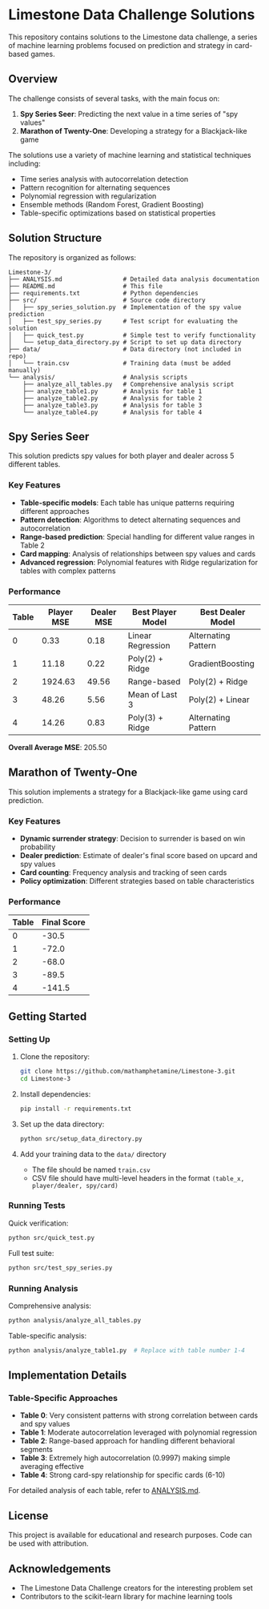 # Limestone Data Challenge Solutions

This repository contains solutions to the Limestone data challenge, a series of machine learning problems focused on prediction and strategy in card-based games.

## Overview

The challenge consists of several tasks, with the main focus on:

1. **Spy Series Seer**: Predicting the next value in a time series of "spy values"
2. **Marathon of Twenty-One**: Developing a strategy for a Blackjack-like game

The solutions use a variety of machine learning and statistical techniques including:
- Time series analysis with autocorrelation detection
- Pattern recognition for alternating sequences
- Polynomial regression with regularization
- Ensemble methods (Random Forest, Gradient Boosting)
- Table-specific optimizations based on statistical properties

## Solution Structure

The repository is organized as follows:

```
Limestone-3/
├── ANALYSIS.md                 # Detailed data analysis documentation
├── README.md                   # This file
├── requirements.txt            # Python dependencies
├── src/                        # Source code directory
│   ├── spy_series_solution.py  # Implementation of the spy value prediction
│   ├── test_spy_series.py      # Test script for evaluating the solution
│   ├── quick_test.py           # Simple test to verify functionality
│   └── setup_data_directory.py # Script to set up data directory
├── data/                       # Data directory (not included in repo)
│   └── train.csv               # Training data (must be added manually)
└── analysis/                   # Analysis scripts
    ├── analyze_all_tables.py   # Comprehensive analysis script
    ├── analyze_table1.py       # Analysis for table 1
    ├── analyze_table2.py       # Analysis for table 2
    ├── analyze_table3.py       # Analysis for table 3
    └── analyze_table4.py       # Analysis for table 4
```

## Spy Series Seer

This solution predicts spy values for both player and dealer across 5 different tables.

### Key Features

- **Table-specific models**: Each table has unique patterns requiring different approaches
- **Pattern detection**: Algorithms to detect alternating sequences and autocorrelation
- **Range-based prediction**: Special handling for different value ranges in Table 2
- **Card mapping**: Analysis of relationships between spy values and cards
- **Advanced regression**: Polynomial features with Ridge regularization for tables with complex patterns

### Performance

| Table | Player MSE | Dealer MSE | Best Player Model     | Best Dealer Model    |
|-------|------------|------------|----------------------|----------------------|
| 0     | 0.33       | 0.18       | Linear Regression    | Alternating Pattern  |
| 1     | 11.18      | 0.22       | Poly(2) + Ridge      | GradientBoosting     |
| 2     | 1924.63    | 49.56      | Range-based          | Poly(2) + Ridge      |
| 3     | 48.26      | 5.56       | Mean of Last 3       | Poly(2) + Linear     |
| 4     | 14.26      | 0.83       | Poly(3) + Ridge      | Alternating Pattern  |

**Overall Average MSE**: 205.50

## Marathon of Twenty-One

This solution implements a strategy for a Blackjack-like game using card prediction.

### Key Features

- **Dynamic surrender strategy**: Decision to surrender is based on win probability
- **Dealer prediction**: Estimate of dealer's final score based on upcard and spy values
- **Card counting**: Frequency analysis and tracking of seen cards
- **Policy optimization**: Different strategies based on table characteristics

### Performance

| Table | Final Score |
|-------|-------------|
| 0     | -30.5       |
| 1     | -72.0       |
| 2     | -68.0       |
| 3     | -89.5       |
| 4     | -141.5      |

## Getting Started

### Setting Up

1. Clone the repository:
   ```bash
   git clone https://github.com/mathamphetamine/Limestone-3.git
   cd Limestone-3
   ```

2. Install dependencies:
   ```bash
   pip install -r requirements.txt
   ```

3. Set up the data directory:
   ```bash
   python src/setup_data_directory.py
   ```

4. Add your training data to the `data/` directory
   - The file should be named `train.csv`
   - CSV file should have multi-level headers in the format `(table_x, player/dealer, spy/card)`

### Running Tests

Quick verification:
```bash
python src/quick_test.py
```

Full test suite:
```bash
python src/test_spy_series.py
```

### Running Analysis

Comprehensive analysis:
```bash
python analysis/analyze_all_tables.py
```

Table-specific analysis:
```bash
python analysis/analyze_table1.py  # Replace with table number 1-4
```

## Implementation Details

### Table-Specific Approaches

- **Table 0**: Very consistent patterns with strong correlation between cards and spy values
- **Table 1**: Moderate autocorrelation leveraged with polynomial regression
- **Table 2**: Range-based approach for handling different behavioral segments
- **Table 3**: Extremely high autocorrelation (0.9997) making simple averaging effective
- **Table 4**: Strong card-spy relationship for specific cards (6-10)

For detailed analysis of each table, refer to [ANALYSIS.md](ANALYSIS.md).

## License

This project is available for educational and research purposes. Code can be used with attribution.

## Acknowledgements

- The Limestone Data Challenge creators for the interesting problem set
- Contributors to the scikit-learn library for machine learning tools 